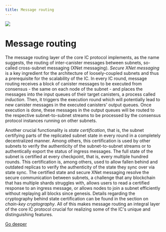 ```yaml
---
title: Message routing
---
```


![](/img/how-it-works/message-routing.600x300.jpg)

# Message routing

The message routing layer of the core IC protocol implements, as the name suggests, the routing of inter-canister messages between subnets, so-called cross-subnet messaging (XNet messaging).
*Secure XNet messaging* is a key ingredient for the architecture of loosely-coupled subnets and thus a prerequisite for the scalability of the IC.
In every IC round, message routing receives a block of canister messages to be executed from consensus - the same on each node of the subnet - and places the messages into the input queues of their target canisters, a process called *induction*. Then, it triggers the execution round which will potentially lead to new canister messages in the executed canisters' output queues. Once execution is done, these messages in the output queues will be routed to the respective subnet-to-subnet streams to be processed by the consensus protocol instances running on other subnets.

Another crucial functionality is *state certification*, that is, the subnet certifying parts of the replicated subnet state in every round in a completely decentralized manner. Among others, this certification is used by other subnets to verify the authenticity of the subnet-to-subnet streams or to authentically export the status of ingress messages.
The full state of the subnet is certified at every checkpoint, that is, every multiple hundred rounds. This certification is, among others, used to allow fallen behind and outdated replicas to verify the authenticity of the state they sync over via state sync.
The certified state and secure XNet messaging resolve the secure communication between subnets, a challenge that any blockchain that has multiple shards struggles with, allows users to read a certified response to an ingress message, or allows nodes to join a subnet efficiently without replaying all blocks since genesis.
Details regarding the cryptography behind state certification can be found in the section on *chain-key cryptography*.
All of this makes message routing an integral layer of the core IC protocol crucial for realizing some of the IC's unique and distinguishing features.

[Go deeper](/how-it-works/message-routing/)
